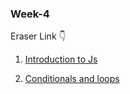 ### Week-4

Eraser Link 👇

1. [Introduction to Js](https://app.eraser.io/workspace/aqaTC9ma4qmZ9CDuSriU)

2. [Conditionals and loops](https://app.eraser.io/workspace/aqaTC9ma4qmZ9CDuSriU) 